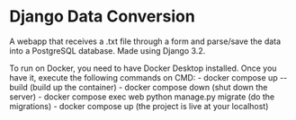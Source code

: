 # Django Data Conversion

A webapp that receives a .txt file through a form and parse/save the data into a PostgreSQL database. Made using Django 3.2.

To run on Docker, you need to have Docker Desktop installed. Once you have it, execute the following commands on CMD:
    - docker compose up --build (build up the container)
    - docker compose down (shut down the server)
    - docker compose exec web python manage.py migrate (do the migrations)
    - docker compose up (the project is live at your localhost)

